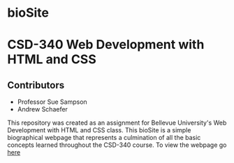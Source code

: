 # bioSite
<h1>CSD-340 Web Development with HTML and CSS</h1>
<h2>Contributors</h2>
<ul>
  <li>Professor Sue Sampson</li>
  <li>Andrew Schaefer</li>
</ul>
This repository was created as an assignment for Bellevue University's Web Development with HTML and CSS class. This bioSite is a simple biographical webpage that represents a culmination of all the basic concepts learned throughout the CSD-340 course. To view the webpage go <a href="https://ab0213ab.github.io/bioSite/" target="_blank">here</a>
